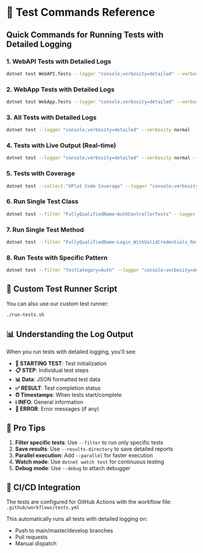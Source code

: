 # 🧪 Test Commands Reference

## Quick Commands for Running Tests with Detailed Logging

### 1. **WebAPI Tests with Detailed Logs**
```bash
dotnet test WebAPI.Tests --logger "console;verbosity=detailed" --verbosity normal
```

### 2. **WebApp Tests with Detailed Logs**
```bash
dotnet test WebApp.Tests --logger "console;verbosity=detailed" --verbosity normal
```

### 3. **All Tests with Detailed Logs**
```bash
dotnet test --logger "console;verbosity=detailed" --verbosity normal
```

### 4. **Tests with Live Output (Real-time)**
```bash
dotnet test --logger "console;verbosity=detailed" --verbosity normal --results-directory ./TestResults
```

### 5. **Tests with Coverage**
```bash
dotnet test --collect:"XPlat Code Coverage" --logger "console;verbosity=detailed"
```

### 6. **Run Single Test Class**
```bash
dotnet test --filter "FullyQualifiedName~AuthControllerTests" --logger "console;verbosity=detailed"
```

### 7. **Run Single Test Method**
```bash
dotnet test --filter "FullyQualifiedName~Login_WithValidCredentials_ReturnsOkWithToken" --logger "console;verbosity=detailed"
```

### 8. **Run Tests with Specific Pattern**
```bash
dotnet test --filter "TestCategory=Auth" --logger "console;verbosity=detailed"
```

## 🚀 Custom Test Runner Script

You can also use our custom test runner:
```bash
./run-tests.sh
```

## 📊 Understanding the Log Output

When you run tests with detailed logging, you'll see:

- **🧪 STARTING TEST**: Test initialization
- **📋 STEP**: Individual test steps
- **📊 Data**: JSON formatted test data
- **✅ RESULT**: Test completion status
- **⏰ Timestamps**: When tests start/complete
- **ℹ️ INFO**: General information
- **🚨 ERROR**: Error messages (if any)

## 🎯 Pro Tips

1. **Filter specific tests**: Use `--filter` to run only specific tests
2. **Save results**: Use `--results-directory` to save detailed reports
3. **Parallel execution**: Add `--parallel` for faster execution
4. **Watch mode**: Use `dotnet watch test` for continuous testing
5. **Debug mode**: Use `--debug` to attach debugger

## 🔧 CI/CD Integration

The tests are configured for GitHub Actions with the workflow file:
`.github/workflows/tests.yml`

This automatically runs all tests with detailed logging on:
- Push to main/master/develop branches
- Pull requests
- Manual dispatch